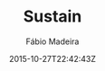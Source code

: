 ---
title: "Sustain"
github: https://github.com/biomadeira/sustain
demo: https://jekyller.github.io/sustain/
author: Fábio Madeira
draft: true
ssg:
  - Jekyll
cms:
  - No Cms
date: 2015-10-27T22:42:43Z
github_branch: gh-pages
---